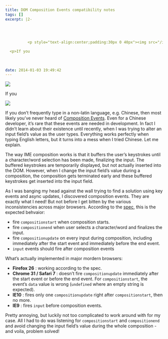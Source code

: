```yaml
---
title: DOM Composition Events compatibility notes
tags: []
excerpt: |2-

      
        
        
          <p style="text-align:center;padding:30px 0 40px"><img src="/images/composition.png" style="width:374px;display:inline-block"></p>

  <p>If you
        
      
      
date: 2014-01-03 19:49:42
---
```


![](/images/composition.png)

If you
<!-- more -->
![](/images/composition.png)

If you don’t frequently type in a non-latin language, e.g. Chinese, then most likely you’ve never heard of [Composition Events](https://developer.mozilla.org/en-US/docs/Web/API/CompositionEvent). Even for a Chinese developer, it’s rare that these events are needed in development. In fact I didn’t learn about their existence until recently, when I was trying to alter an input field’s value as the user types. Everything works perfectly when typing English letters, but it turns into a mess when I tried Chinese. Let me explain.

The way IME composition works is that it buffers the user’s keystrokes until a character/word selection has been made, finalizing the input. The buffered keystrokes are temporarily displayed, but not actually inserted into the DOM. However, when I change the input field’s value during a composition, the composition gets terminated early and these buffered keystrokes get inserted into the input field.

As I was banging my head against the wall trying to find a solution using key events and async updates, I discovered composition events. They are exactly what I need! But not before I get bitten by the various inconsistencies across major browsers. According to the [spec](https://dvcs.w3.org/hg/dom3events/raw-file/tip/html/DOM3-Events.html#event-type-compositionstart), this is the expected behvaior:

*   fire `compositionstart` when composition starts.
*   fire `compositionend` when user selects a character/word and finalizes the input.
*   fire `compositionupdate` on every input during composition, including immediately after the start event and immediately before the end event.
*   `input` events should fire after composition events

What’s actually implemented in major mordern browsers:

*   **Firefox 26** : working according to the spec.
*   **Chrome 31 / Safari 7** : doesn’t fire `compositionupdate` immediately after the start event or before the end event. For `compositionstart`, the event’s `data` value is wrong (`undefined` where an empty string is expected).
*   **IE10** : fires only one `compositionupdate` right after `compositionstart`, then no more.
*   **IE9** : fires `input` before composition events.

Pretty annoying, but luckily not too complicated to work around with for my case. All I had to do was listening for `compositionstart` and `compositionend` and avoid changing the input field’s value during the whole composition - and voila, problem solved!